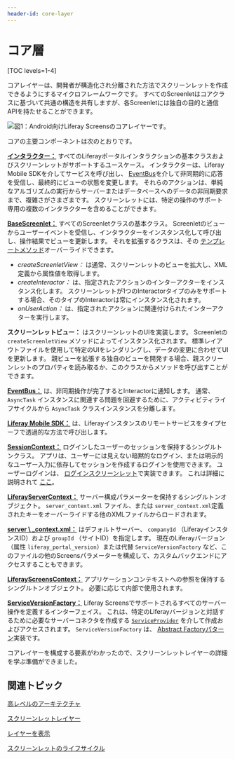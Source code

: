 ```yaml
---
header-id: core-layer
---
```


# コア層

[TOC levels=1-4]

コアレイヤーは、開発者が構造化され分離された方法でスクリーンレットを作成できるようにするマイクロフレームワークです。 すべてのScreenletはコアクラスに基づいて共通の構造を共有しますが、各Screenletには独自の目的と通信APIを持たせることができます。

![図1：Android向けLiferay Screensのコアレイヤーです。](../../../../images/screens-android-architecture-02.png)

コアの主要コンポーネントは次のとおりです。

[**インタラクター：**](https://github.com/liferay/liferay-screens/blob/master/android/library/core/src/main/java/com/liferay/mobile/screens/base/interactor/Interactor.java) すべてのLiferayポータルインタラクションの基本クラスおよびスクリーンレットがサポートするユースケース。 インタラクターは、Liferay Mobile SDKを介してサービスを呼び出し、 [EventBus](https://github.com/greenrobot/EventBus)を介して非同期的に応答を受信し、最終的にビューの状態を変更します。 それらのアクションは、単純なアルゴリズムの実行からサーバーまたはデータベースへのデータの非同期要求まで、複雑さがさまざまです。 スクリーンレットには、特定の操作のサポート専用の複数のインタラクターを含めることができます。

[**BaseScreenlet：**](https://github.com/liferay/liferay-screens/blob/master/android/library/core/src/main/java/com/liferay/mobile/screens/base/BaseScreenlet.java) すべてのScreenletクラスの基本クラス。 Screenletのビューからユーザーイベントを受信し、インタラクターをインスタンス化して呼び出し、操作結果でビューを更新します。 それを拡張するクラスは、その [テンプレートメソッド](http://www.oodesign.com/template-method-pattern.html)オーバーライドできます。

  - *createScreenletView：* は通常、スクリーンレットのビューを拡大し、XML定義から属性値を取得します。
  - *createInteractor：* は、指定されたアクションのインターアクターをインスタンス化します。 スクリーンレットが1つのInteractorタイプのみをサポートする場合、そのタイプのInteractorは常にインスタンス化されます。
  - *onUserAction：* は、指定されたアクションに関連付けられたインターアクターを実行します。

**スクリーンレットビュー：** はスクリーンレットのUIを実装します。 Screenletの `createScreenletView` メソッドによってインスタンス化されます。 標準レイアウトファイルを使用して特定のUIをレンダリングし、データの変更に合わせてUIを更新します。 親ビューを拡張する独自のビューを開発する場合、親スクリーンレットのプロパティを読み取るか、このクラスからメソッドを呼び出すことができます。

[**EventBus：**](https://github.com/greenrobot/EventBus) は、非同期操作が完了するとInteractorに通知します。 通常、 `AsyncTask` インスタンスに関連する問題を回避するために、アクティビティライフサイクルから `AsyncTask` クラスインスタンスを分離します。

[**Liferay Mobile SDK：**](https://www.liferay.com/community/liferay-projects/liferay-mobile-sdk/overview) は、Liferayインスタンスのリモートサービスをタイプセーフで透過的な方法で呼び出します。

[**SessionContext：**](https://github.com/liferay/liferay-screens/blob/master/android/library/core/src/main/java/com/liferay/mobile/screens/context/SessionContext.java) ログインしたユーザーのセッションを保持するシングルトンクラス。 アプリは、ユーザーには見えない暗黙的なログイン、または明示的なユーザー入力に依存してセッションを作成するログインを使用できます。 ユーザーログインは、 [ログインスクリーンレット](/docs/7-1/reference/-/knowledge_base/r/loginscreenlet-for-android)で実装できます。 これは詳細に説明されて [ここ](/docs/7-1/tutorials/-/knowledge_base/t/accessing-the-liferay-session-in-android)。

[**LiferayServerContext：**](https://github.com/liferay/liferay-screens/blob/master/android/library/core/src/main/java/com/liferay/mobile/screens/context/LiferayServerContext.java) サーバー構成パラメーターを保持するシングルトンオブジェクト。 `server_context.xml` ファイル、または `server_context.xml`定義されたキーをオーバーライドする他のXMLファイルからロードされます。

[**server \ _context.xml：**](https://github.com/liferay/liferay-screens/blob/develop/android/library/core/src/main/res/values/server_context.xml) はデフォルトサーバー、 `companyId` （LiferayインスタンスID）および `groupId` （サイトID）を指定します。 現在のLiferayバージョン（属性 `liferay_portal_version`）または代替 `ServiceVersionFactory` など、このファイルの他のScreensパラメーターを構成して、カスタムバックエンドにアクセスすることもできます。

[**LiferayScreensContext：**](https://github.com/liferay/liferay-screens/blob/master/android/library/core/src/main/java/com/liferay/mobile/screens/context/LiferayScreensContext.java) アプリケーションコンテキストへの参照を保持するシングルトンオブジェクト。 必要に応じて内部で使用されます。

[**ServiceVersionFactory：**](https://github.com/liferay/liferay-screens/blob/develop/android/library/core/src/main/java/com/liferay/mobile/screens/util/ServiceVersionFactory.java) Liferay Screensでサポートされるすべてのサーバー操作を定義するインターフェイス。 これは、特定のLiferayバージョンと対話するために必要なサーバーコネクタを作成する [`ServiceProvider`](https://github.com/liferay/liferay-screens/blob/develop/android/library/core/src/main/java/com/liferay/mobile/screens/util/ServiceProvider.java) を介して作成およびアクセスされます。 `ServiceVersionFactory` は、 [Abstract Factoryパターン](https://en.wikipedia.org/wiki/Abstract_factory_pattern)実装です。

コアレイヤーを構成する要素がわかったので、スクリーンレットレイヤーの詳細を学ぶ準備ができました。

## 関連トピック

[高レベルのアーキテクチャ](/docs/7-1/tutorials/-/knowledge_base/t/high-level-architecture)

[スクリーンレットレイヤー](/docs/7-1/tutorials/-/knowledge_base/t/screenlet-layer)

[レイヤーを表示](/docs/7-1/tutorials/-/knowledge_base/t/view-layer)

[スクリーンレットのライフサイクル](/docs/7-1/tutorials/-/knowledge_base/t/screenlet-lifecycle)
